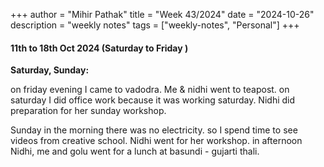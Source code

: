 +++
author = "Mihir Pathak"
title = "Week 43/2024"
date = "2024-10-26"
description = "weekly notes"
tags = ["weekly-notes", "Personal"]
+++

#### 11th to 18th Oct 2024 (Saturday to Friday )

**Saturday, Sunday:**

on friday evening I came to vadodra. Me & nidhi went to teapost. 
on saturday I did office work because it was working saturday. Nidhi did preparation for her sunday workshop.

Sunday in the morning there was no electricity. so I spend time to see videos from creative school. Nidhi went for her workshop.
in afternoon Nidhi, me and golu went for a lunch at basundi - gujarti thali.

